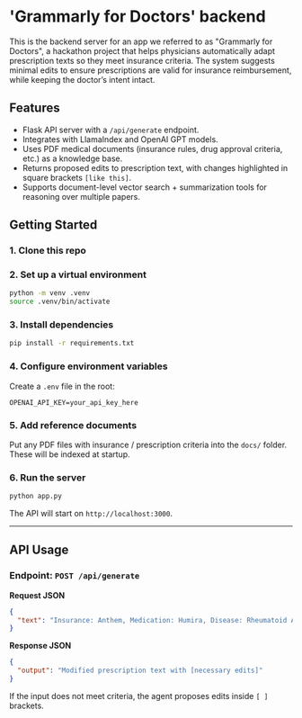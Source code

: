 # 'Grammarly for Doctors' backend

This is the backend server for an app we referred to as "Grammarly for Doctors", a hackathon project that helps physicians automatically adapt prescription texts so they meet insurance criteria.
The system suggests minimal edits to ensure prescriptions are valid for insurance reimbursement, while keeping the doctor’s intent intact.

## Features

* Flask API server with a `/api/generate` endpoint.
* Integrates with LlamaIndex and OpenAI GPT models.
* Uses PDF medical documents (insurance rules, drug approval criteria, etc.) as a knowledge base.
* Returns proposed edits to prescription text, with changes highlighted in square brackets `[like this]`.
* Supports document-level vector search + summarization tools for reasoning over multiple papers.

## Getting Started

### 1. Clone this repo

### 2. Set up a virtual environment

```bash
python -m venv .venv
source .venv/bin/activate
```

### 3. Install dependencies

```bash
pip install -r requirements.txt
```

### 4. Configure environment variables

Create a `.env` file in the root:

```
OPENAI_API_KEY=your_api_key_here
```

### 5. Add reference documents

Put any PDF files with insurance / prescription criteria into the `docs/` folder.
These will be indexed at startup.

### 6. Run the server

```bash
python app.py
```

The API will start on `http://localhost:3000`.

---

## API Usage

### Endpoint: `POST /api/generate`

**Request JSON**

```json
{
  "text": "Insurance: Anthem, Medication: Humira, Disease: Rheumatoid Arthritis, Prescription text: ..."
}
```

**Response JSON**

```json
{
  "output": "Modified prescription text with [necessary edits]"
}
```

If the input does not meet criteria, the agent proposes edits inside `[ ]` brackets.
